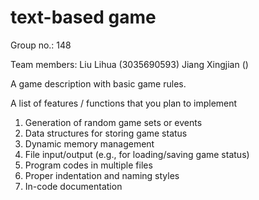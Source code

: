 # text-based game

Group no.: 148

Team members:
Liu Lihua (3035690593)
Jiang Xingjian ()

A game description with basic game rules.

A list of features / functions that you plan to implement
1. Generation of random game sets or events
2. Data structures for storing game status
3. Dynamic memory management
4. File input/output (e.g., for loading/saving game status)
5. Program codes in multiple files
6. Proper indentation and naming styles
7. In-code documentation
